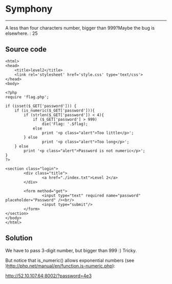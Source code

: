 # Symphony
---

A less than four characters number, bigger than 999?Maybe the bug is elsewhere. : 25

## Source code

```
<html>
<head>
	<title>level2</title>
    <link rel='stylesheet' href='style.css' type='text/css'>
</head>
<body>

<?php
require 'flag.php';

if (isset($_GET['password'])) {
	if (is_numeric($_GET['password'])){
		if (strlen($_GET['password']) < 4){
			if ($_GET['password'] > 999)
				die('Flag: '.$flag);
			else
				print '<p class="alert">Too little</p>';
		} else
				print '<p class="alert">Too long</p>';
	} else
		print '<p class="alert">Password is not numeric</p>';
}
?>

<section class="login">
        <div class="title">
                <a href="./index.txt">Level 2</a>
        </div>

        <form method="get">
                <input type="text" required name="password" placeholder="Password" /><br/>
                <input type="submit"/>
        </form>
</section>
</body>
</html>
```

## Solution

We have to pass 3-digit number, but bigger than 999 :) Tricky.

But notice that is_numeric() allows exponential numbers (see )http://php.net/manual/en/function.is-numeric.php):


http://52.10.107.64:8002/?password=4e3


